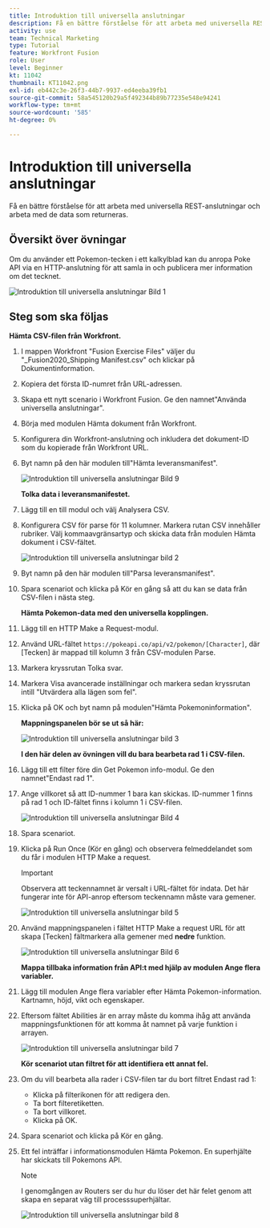 ```yaml
---
title: Introduktion till universella anslutningar
description: Få en bättre förståelse för att arbeta med universella REST-anslutningar och arbeta med de data som returneras.
activity: use
team: Technical Marketing
type: Tutorial
feature: Workfront Fusion
role: User
level: Beginner
kt: 11042
thumbnail: KT11042.png
exl-id: eb442c3e-26f3-44b7-9937-ed4eeba39fb1
source-git-commit: 58a545120b29a5f492344b89b77235e548e94241
workflow-type: tm+mt
source-wordcount: '585'
ht-degree: 0%

---
```


# Introduktion till universella anslutningar

Få en bättre förståelse för att arbeta med universella REST-anslutningar och arbeta med de data som returneras.

## Översikt över övningar

Om du använder ett Pokemon-tecken i ett kalkylblad kan du anropa Poke API via en HTTP-anslutning för att samla in och publicera mer information om det tecknet.

![Introduktion till universella anslutningar Bild 1](../12-exercises/assets/introduction-to-universal-connectors-walkthrough-1.png)

## Steg som ska följas

**Hämta CSV-filen från Workfront.**

1. I mappen Workfront &quot;Fusion Exercise Files&quot; väljer du &quot;_Fusion2020_Shipping Manifest.csv&quot; och klickar på Dokumentinformation.
1. Kopiera det första ID-numret från URL-adressen.
1. Skapa ett nytt scenario i Workfront Fusion. Ge den namnet&quot;Använda universella anslutningar&quot;.
1. Börja med modulen Hämta dokument från Workfront.
1. Konfigurera din Workfront-anslutning och inkludera det dokument-ID som du kopierade från Workfront URL.
1. Byt namn på den här modulen till&quot;Hämta leveransmanifest&quot;.

   ![Introduktion till universella anslutningar Bild 9](../12-exercises/assets/introduction-to-universal-connectors-walkthrough-9.png)

   **Tolka data i leveransmanifestet.**

1. Lägg till en till modul och välj Analysera CSV.
1. Konfigurera CSV för parse för 11 kolumner. Markera rutan CSV innehåller rubriker. Välj kommaavgränsartyp och skicka data från modulen Hämta dokument i CSV-fältet.

   ![Introduktion till universella anslutningar bild 2](../12-exercises/assets/introduction-to-universal-connectors-walkthrough-2.png)

1. Byt namn på den här modulen till&quot;Parsa leveransmanifest&quot;.
1. Spara scenariot och klicka på Kör en gång så att du kan se data från CSV-filen i nästa steg.

   **Hämta Pokemon-data med den universella kopplingen.**

1. Lägg till en HTTP Make a Request-modul.
1. Använd URL-fältet `https://pokeapi.co/api/v2/pokemon/[Character]`, där [Tecken] är mappad till kolumn 3 från CSV-modulen Parse.
1. Markera kryssrutan Tolka svar.
1. Markera Visa avancerade inställningar och markera sedan kryssrutan intill &quot;Utvärdera alla lägen som fel&quot;.
1. Klicka på OK och byt namn på modulen&quot;Hämta Pokemoninformation&quot;.

   **Mappningspanelen bör se ut så här:**

   ![Introduktion till universella anslutningar bild 3](../12-exercises/assets/introduction-to-universal-connectors-walkthrough-3.png)

   **I den här delen av övningen vill du bara bearbeta rad 1 i CSV-filen.**

1. Lägg till ett filter före din Get Pokemon info-modul. Ge den namnet&quot;Endast rad 1&quot;.
1. Ange villkoret så att ID-nummer 1 bara kan skickas. ID-nummer 1 finns på rad 1 och ID-fältet finns i kolumn 1 i CSV-filen.

   ![Introduktion till universella anslutningar Bild 4](../12-exercises/assets/introduction-to-universal-connectors-walkthrough-4.png)

1. Spara scenariot.
1. Klicka på Run Once (Kör en gång) och observera felmeddelandet som du får i modulen HTTP Make a request.

   >[!IMPORTANT]
   >
   >Observera att teckennamnet är versalt i URL-fältet för indata. Det här fungerar inte för API-anrop eftersom teckennamn måste vara gemener.

   ![Introduktion till universella anslutningar bild 5](../12-exercises/assets/introduction-to-universal-connectors-walkthrough-5.png)

1. Använd mappningspanelen i fältet HTTP Make a request URL för att skapa [Tecken] fältmarkera alla gemener med **nedre** funktion.

   ![Introduktion till universella anslutningar Bild 6](../12-exercises/assets/introduction-to-universal-connectors-walkthrough-6.png)

   **Mappa tillbaka information från API:t med hjälp av modulen Ange flera variabler.**

1. Lägg till modulen Ange flera variabler efter Hämta Pokemon-information. Kartnamn, höjd, vikt och egenskaper.
1. Eftersom fältet Abilities är en array måste du komma ihåg att använda mappningsfunktionen för att komma åt namnet på varje funktion i arrayen.

   ![Introduktion till universella anslutningar bild 7](../12-exercises/assets/introduction-to-universal-connectors-walkthrough-7.png)

   **Kör scenariot utan filtret för att identifiera ett annat fel.**

1. Om du vill bearbeta alla rader i CSV-filen tar du bort filtret Endast rad 1:

   + Klicka på filterikonen för att redigera den.
   + Ta bort filteretiketten.
   + Ta bort villkoret.
   + Klicka på OK.

1. Spara scenariot och klicka på Kör en gång.
1. Ett fel inträffar i informationsmodulen Hämta Pokemon. En superhjälte har skickats till Pokemons API.

   >[!NOTE]
   >
   >I genomgången av Routers ser du hur du löser det här felet genom att skapa en separat väg till processsuperhjältar.

   ![Introduktion till universella anslutningar bild 8](../12-exercises/assets/introduction-to-universal-connectors-walkthrough-8.png)
